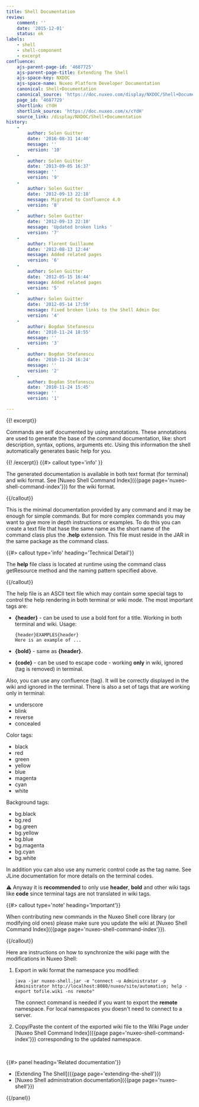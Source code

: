 ```yaml
---
title: Shell Documentation
review:
    comment: ''
    date: '2015-12-01'
    status: ok
labels:
    - shell
    - shell-component
    - excerpt
confluence:
    ajs-parent-page-id: '4687725'
    ajs-parent-page-title: Extending The Shell
    ajs-space-key: NXDOC
    ajs-space-name: Nuxeo Platform Developer Documentation
    canonical: Shell+Documentation
    canonical_source: 'https://doc.nuxeo.com/display/NXDOC/Shell+Documentation'
    page_id: '4687729'
    shortlink: cYdH
    shortlink_source: 'https://doc.nuxeo.com/x/cYdH'
    source_link: /display/NXDOC/Shell+Documentation
history:
    - 
        author: Solen Guitter
        date: '2016-08-31 14:40'
        message: ''
        version: '10'
    - 
        author: Solen Guitter
        date: '2013-09-05 16:37'
        message: ''
        version: '9'
    - 
        author: Solen Guitter
        date: '2012-09-13 22:18'
        message: Migrated to Confluence 4.0
        version: '8'
    - 
        author: Solen Guitter
        date: '2012-09-13 22:18'
        message: 'Updated broken links '
        version: '7'
    - 
        author: Florent Guillaume
        date: '2012-08-13 12:44'
        message: Added related pages
        version: '6'
    - 
        author: Solen Guitter
        date: '2012-05-15 16:44'
        message: Added related pages
        version: '5'
    - 
        author: Solen Guitter
        date: '2012-05-14 17:59'
        message: Fixed broken links to the Shell Admin Doc
        version: '4'
    - 
        author: Bogdan Stefanescu
        date: '2010-11-24 18:55'
        message: ''
        version: '3'
    - 
        author: Bogdan Stefanescu
        date: '2010-11-24 16:24'
        message: ''
        version: '2'
    - 
        author: Bogdan Stefanescu
        date: '2010-11-24 15:45'
        message: ''
        version: '1'

---
```

{{! excerpt}}

Commands are self documented by using annotations. These annotations are used to generate the base of the command documentation, like: short description, syntax, options, arguments etc. Using this information the shell automatically generates basic help for you.

{{! /excerpt}} {{#> callout type='info' }}

The generated documentation is available in both text format (for terminal) and wiki format. See [Nuxeo Shell Command Index]({{page page='nuxeo-shell-command-index'}}) for the wiki format.

{{/callout}}

This is the minimal documentation provided by any command and it may be enough for simple commands. But for more complex commands you may want to give more in depth instructions or examples.
To do this you can create a text file that hase the same name as the short name of the command class plus the **.help** extension. This file must reside in the JAR in the same package as the command class.

{{#> callout type='info' heading='Technical Detail'}}

The **help** file class is located at runtime using the command class getResource method and the naming pattern specified above.

{{/callout}}

The help file is an ASCII text file which may contain some special tags to control the help rendering in both terminal or wiki mode.
The most important tags are:

*   **{header}** - can be used to use a bold font for a title. Working in both terminal and wiki.
    Usage:

    ```
    {header}EXAMPLES{header}
    Here is an example of ...

    ```

*   **{bold}** - same as **{header}**.
*   **{code}** - can be used to escape code - working **only** in wiki, ignored (tag is removed) in terminal.

Also, you can use any confluence {tag}. It will be correctly displayed in the wiki and ignored in the terminal.
There is also a set of tags that are working only in terminal:

*   underscore
*   blink
*   reverse
*   concealed

Color tags:

*   black
*   red
*   green
*   yellow
*   blue
*   magenta
*   cyan
*   white

Background tags:

*   bg.black
*   bg.red
*   bg.green
*   bg.yellow
*   bg.blue
*   bg.magenta
*   bg.cyan
*   bg.white

In addition you can also use any numeric control code as the tag name. See JLine documentation for more details on the terminal codes.

:warning: Anyway it is **recommended** to only use **header**, **bold** and other wiki tags like **code** since terminal tags are not translated in wiki tags.

{{#> callout type='note' heading='Important'}}

When contributing new commands in the Nuxeo Shell core library (or modifying old ones) please make sure you update the wiki at [Nuxeo Shell Command Index]({{page page='nuxeo-shell-command-index'}}).

{{/callout}}

Here are instructions on how to synchronize the wiki page with the modifications in Nuxeo Shell:

1.  Export in wiki format the namespace you modified:

    ```
    java -jar nuxeo-shell.jar -e "connect -u Administrator -p Administrator http://localhost:8080/nuxeo/site/automation; help -export tofile.wiki -ns remote"
    ```

    The connect command is needed if you want to export the **remote** namespace. For local namespaces you doesn't need to connect to a server.

2.  Copy/Paste the content of the exported wiki file to the Wiki Page under [Nuxeo Shell Command Index]({{page page='nuxeo-shell-command-index'}}) corresponding to the updated namespace.

&nbsp;

<div class="row" data-equalizer data-equalize-on="medium"><div class="column medium-6">{{#> panel heading='Related documentation'}}

*   [Extending The Shell]({{page page='extending-the-shell'}})
*   [Nuxeo Shell administration documentation]({{page page='nuxeo-shell'}})

{{/panel}}</div><div class="column medium-6">

&nbsp;

</div></div>